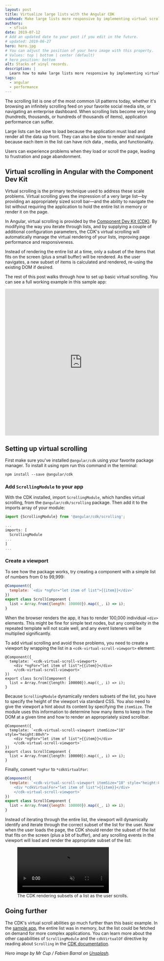 ```yaml
---
layout: post
title: Virtualize large lists with the Angular CDK
subhead: Make large lists more responsive by implementing virtual scrolling.
authors:
  - sfluin
date: 2019-07-12
# Add an updated date to your post if you edit in the future.
# updated: 2019-06-27
hero: hero.jpg
# You can adjust the position of your hero image with this property.
# Values: top | bottom | center (default)
# hero_position: bottom
alt: Stacks of vinyl records.
description: |
  Learn how to make large lists more responsive by implementing virtual scrolling with the Angular Component Dev Kit.
tags:
  - angular
  - performance
---
```


The scrolling list is one of the most common UI patterns today, whether it's browsing an infinitely scrolling feed on your favorite social media site, or navigating an enterprise dashboard. When scrolling lists become very long (hundreds, thousands, or hundreds of thousands of items), application performance can suffer.

Large lists can be slow to load because the application must load and render all the data up front. They can also be slow to render and navigate because each item in the list can have rich data , media, and functionality.

Users can experience problems when they load or scroll the page, leading to frustration and page abandonment.

## Virtual scrolling in Angular with the Component Dev Kit
Virtual scrolling is the primary technique used to address these scale problems. Virtual scrolling gives the impression of a very large list—by providing an appropriately sized scroll bar—and the ability to navigate the list without requiring the application to hold the entire list in memory or render it on the page.

In Angular, virtual scrolling is provided by the [Component Dev Kit (CDK)](https://material.angular.io/cdk/categories). By modifying the way you iterate through lists, and by supplying a couple of additional configuration parameters, the CDK's virtual scrolling will automatically manage the virtual rendering of your lists, improving page performance and responsiveness.

Instead of rendering the entire list at a time, only a subset of the items that fits on the screen (plus a small buffer) will be rendered. As the user navigates, a new subset of items is calculated and rendered, re-using the existing DOM if desired.

The rest of this post walks through how to set up basic virtual scrolling. You can see a full working example in this sample app:

<div class="glitch-embed-wrap" style="height: 480px; width: 100%;">
  <iframe
    src="https://stackblitz.com/edit/scroll-list?embed=1&file=src/app/app.component.ts&view=preview"
    style="height: 100%; width: 100%; border: 0;">
  </iframe>
</div>

## Setting up virtual scrolling
First make sure you've installed `@angular/cdk` using your favorite package manager. To install it using npm run this command in the terminal:

```
npm install --save @angular/cdk
```

### Add `ScrollingModule` to your app
With the CDK installed, import `ScrollingModule`, which handles virtual scrolling, from the `@angular/cdk/scrolling` package. Then add it to the imports array of your module:

```js
import {ScrollingModule} from '@angular/cdk/scrolling';

...
imports: [
  ScrollingModule
...
]
...
```

### Create a viewport
To see how the package works, try creating a component with a simple list of numbers from 0 to 99,999:

```js
@Component({
  template: `<div *ngFor="let item of list">{{item}}</div>`
})
export class ScrollComponent {
  list = Array.from({length: 100000}).map((_, i) => i);
}
```

When the browser renders the app, it has to render 100,000 individual `<div>` elements. This might be fine for simple text nodes, but any complexity in the repeated template will not scale well, and any event listeners will be multiplied significantly.

To add virtual scrolling and avoid those problems, you need to create a viewport by wrapping the list in a `<cdk-virtual-scroll-viewport>` element:

```js/1-3
@Component({
  template: `<cdk-virtual-scroll-viewport>
    <div *ngFor="let item of list">{{item}}</div>
    </cdk-virtual-scroll-viewport>`
})
export class ScrollComponent {
  list = Array.from({length: 100000}).map((_, i) => i);
}
```

Because `ScrollingModule` dynamically renders subsets of the list, you have to specify the height of the viewport via standard CSS. You also need to give the viewport a hint about its content by specifying the `itemSize`. The module uses this information to determine how many items to keep in the DOM at a given time and how to render an appropriately sized scrollbar.

```js/1
@Component({
  template: `<cdk-virtual-scroll-viewport itemSize="18" style="height:80vh">
    <div *ngFor="let item of list">{{item}}</div>
    </cdk-virtual-scroll-viewport>`
})
export class ScrollComponent {
  list = Array.from({length: 100000}).map((_, i) => i);
}
```

Finally, convert `*ngFor` to `*cdkVirtualFor`:

```js
@Component({
  template: `<cdk-virtual-scroll-viewport itemSize="18" style="height:80vh">
    <div *cdkVirtualFor="let item of list">{{item}}</div>
    </cdk-virtual-scroll-viewport>`
})
export class ScrollComponent {
  list = Array.from({length: 100000}).map((_, i) => i);
}
```

 Instead of iterating through the entire list, the viewport will dynamically identify and iterate through the correct subset of the list for the user. Now when the user loads the page, the CDK should render the subset of the list that fits on the screen (plus a bit of buffer), and any scrolling events in the viewport will load and render the appropriate subset of the list:

<figure>
  <video autoplay loop muted playsinline>
    <source src="./render-subset.webm" type="video/webm">
    <source src="./render-subset.mp4" type="video/mp4">
  </video>
  <figcaption>
    The CDK rendering subsets of a list as the user scrolls.
  </figcaption>
</figure>

## Going further
The CDK's virtual scroll abilities go much further than this basic example. In the [sample app](https://stackblitz.com/edit/scroll-list?file=src/app/app.component.ts), the entire list was in memory, but the list could be fetched on demand for more complex applications. You can learn more about the other capabilities of `ScrollingModule` and the `cdkVirtualOf` directive by reading about `Scrolling` in the [CDK documentation](https://material.angular.io/cdk/scrolling/overview).

_Hero image by Mr Cup / Fabien Barral on [Unsplash](https://unsplash.com/photos/o6GEPQXnqMY)._
